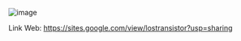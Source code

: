 ![image](https://github.com/user-attachments/assets/aa080dce-b415-4139-92a8-e315bfec49c5)

Link Web: https://sites.google.com/view/lostransistor?usp=sharing

